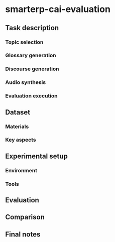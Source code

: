# smarterp-cai-evaluation


## Task description
### Topic selection

### Glossary generation

### Discourse generation

### Audio synthesis

### Evaluation execution

## Dataset
### Materials
### Key aspects

## Experimental setup
### Environment
### Tools

## Evaluation


## Comparison

## Final notes

